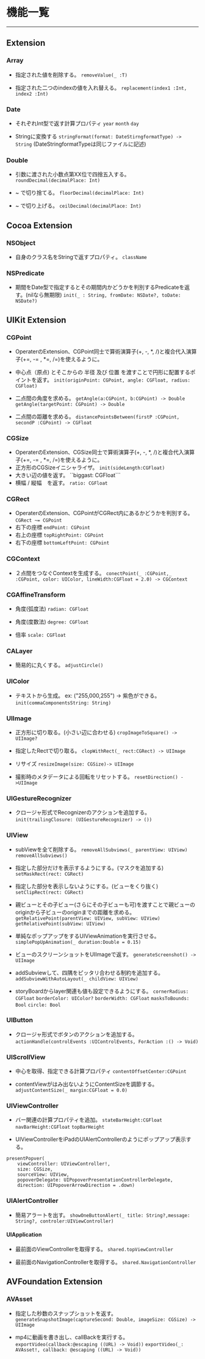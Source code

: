 # 機能一覧
 - - - 
## Extension

### Array
- 指定された値を削除する。
```removeValue(_ :T)```

-  指定された二つのindexの値を入れ替える。
```replacement(index1 :Int, index2 :Int)```

### Date
- それぞれInt型で返す計算プロパティ
```year``` ```month``` ```day``` 

- Stringに変換する
```stringFormat(format: DateStirngformatType) -> String```
(DateStringformatTypeは同じファイルに記述)

### Double
- 引数に渡された小数点第XX位で四捨五入する。
```roundDecimal(decimalPlace: Int)```

- ~ で切り捨てる。
```floorDecimal(decimalPlace: Int)```

-  ~ で切り上げる。
```ceilDecimal(decimalPlace: Int)```

## Cocoa Extension

### NSObject
- 自身のクラス名をStringで返すプロパティ。
```className        ```

### NSPredicate
- 期間をDate型で指定するとその期間内かどうかを判別するPredicateを返す。(nilなら無期限)
```init(_ : String, fromDate: NSDate?, toDate: NSDate?)```

## UIKit Extension
### CGPoint
-  OperaterのExtension、CGPoint同士で算術演算子(+, -, *, /)と複合代入演算子(+=, -= , *=, /=)を使えるように。

-  中心点（原点) とそこからの 半径 及び 位置 を渡すことで円形に配置するポイントを返す。
```init(originPoint: CGPoint, angle: CGFloat, radius: CGFloat)```

- 二点間の角度を求める。
```getAngle(a:CGPoint, b:CGPoint) -> Double```
```getAngle(targetPoint: CGPoint) -> Double```

- 二点間の距離を求める。
```distancePointsBetween(firstP :CGPoint, secondP :CGPoint) -> CGFloat```

### CGSize
-  OperaterのExtension、CGSize同士で算術演算子(+, -, *, /)と複合代入演算子(+=, -= , *=, /=)を使えるように。
- 正方形のCGSizeイニシャライザ。 ```init(sideLength:CGFloat)```
- 大きい辺の値を返す。 ``biggast: CGFloat```
- 横幅 / 縦幅　を返す。 ```ratio: CGFloat```

### CGRect
- OperaterのExtension、CGPointがCGRect内にあるかどうかを判別する。```CGRect ~= CGPoint```
- 右下の座標 ```endPoint: CGPoint```
- 右上の座標 ```topRightPoint: CGPoint```
- 右下の座標 ```bottomLeftPoint: CGPoint```

### CGContext
- ２点間をつなぐContextを生成する。
```conectPoint(_ :CGPoint,_ :CGPoint, color: UIColor, lineWidth:CGFloat = 2.0) -> CGContext```

### CGAffineTransform
- 角度(弧度法)
```radian: CGFloat```

- 角度(度数法)
```degree: CGFloat```

- 倍率
```scale: CGFloat```

### CALayer
- 簡易的に丸くする。
```adjustCircle()            ```

### UIColor
- テキストから生成。  ex: ("255,000,255") -> 紫色ができる。
```init(commaComponentsString: String)```

### UIImage
- 正方形に切り取る。(小さい辺に合わせる)
```cropImageToSquare() -> UIImage?```

- 指定したRectで切り取る。
```clopWithRect(_ rect:CGRect) -> UIImage```

- リサイズ
```resizeImage(size: CGSize)-> UIImage```

- 撮影時のメタデータによる回転をリセットする。
```resetDirection() ->UIImage```

### UIGestureRecognizer
- クロージャ形式でRecognizerのアクションを追加する。
```init(trailingClosure: (UIGestureRecognizer) -> ())```

### UIView
- subViewを全て削除する。
```removeAllSubviews(_ parentView: UIView)```
```removeAllSubviews()                   ```

- 指定した部分だけを表示するようにする。(マスクを追加する)
```setMaskRect(rect: CGRect)```

- 指定した部分を表示しないようにする。(ビューをくり抜く)
```setClipRect(rect: CGRect)```

- 親ビューとその子ビュー(さらにその子ビューも可)を渡すことで親ビューのoriginから子ビューのoriginまでの距離を求める。
```getRelativePoint(parentView: UIView, subView: UIView)```
```getRelativePoint(subView: UIView)```

- 単純なポップアップをするUIViewAnimationを実行させる。
```simplePopUpAnimation(_ duration:Double = 0.15)```

- ビューのスクリーンショットをUIImageで返す。
```generateScreenshot() -> UIImage```

- addSubviewして、四隅をピッタリ合わせる制約を追加する。
```addSubviewWithAutoLayout(_ childView: UIView)```

- storyBoardからlayer関連も値も設定できるようにする。
```cornerRadius: CGFloat``` ```borderColor: UIColor?``` ```borderWidth: CGFloat``` ```masksToBounds: Bool``` ```circle: Bool```

### UIButton
- クロージャ形式でボタンのアクションを追加する。
```actionHandle(controlEvents :UIControlEvents, ForAction :() -> Void) ```

### UIScrollView
- 中心を取得、指定できる計算プロパティ
```contentOffsetCenter:CGPoint                ```

- contentViewがはみ出ないようにContentSizeを調節する。
```adjustContentSize(_ margin:CGFloat = 0.0)```

### UIViewController
- バー関連の計算プロパティを追加。
```stateBarHeight:CGFloat```  ```navBarHeight:CGFloat``` ```topBarHeight```

- UIViewControllerをiPadのUIAlertControllerのようにポップアップ表示する。

```
presentPopver(
	viewController: UIViewController!,
	size: CGSize,
	sourceView: UIView,
	popoverDelegate: UIPopoverPresentationControllerDelegate,
	direction: UIPopoverArrowDirection = .down)
```

### UIAlertController
- 簡易アラートを出す。
```showOneButtonAlert(_ title: String?,message: String?, controler:UIViewController)```

#### UIApplication
- 最前面のViewControllerを取得する。
```shared.topViewController           ```

- 最前面のNavigationControllerを取得する。
```shared.NavigationController        ```

## AVFoundation Extension
### AVAsset
-  指定した秒数のスナップショットを返す。
```generateSnapshotImage(captureSecond: Double, imageSize: CGSize) -> UIImage```

-  mp4に動画を書き出し、callBackを実行する。
```exportVideo(callback:@escaping ((URL) -> Void))```
```exportVideo(_: AVAsset!, callback: @escaping ((URL) -> Void))```
